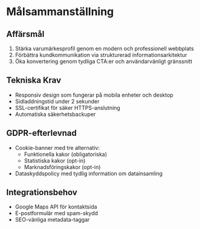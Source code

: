 # Målsammanställning

## Affärsmål
1. Stärka varumärkesprofil genom en modern och professionell webbplats
2. Förbättra kundkommunikation via strukturerad informationsarkitektur 
3. Öka konvertering genom tydliga CTA:er och användarvänligt gränssnitt

## Tekniska Krav
- Responsiv design som fungerar på mobila enheter och desktop
- Sidladdningstid under 2 sekunder
- SSL-certifikat för säker HTTPS-anslutning
- Automatiska säkerhetsbackuper

## GDPR-efterlevnad
- Cookie-banner med tre alternativ:
  - Funktionella kakor (obligatoriska)
  - Statistiska kakor (opt-in)
  - Marknadsföringskakor (opt-in)
- Dataskyddspolicy med tydlig information om datainsamling

## Integrationsbehov
- Google Maps API för kontaktsida
- E-postformulär med spam-skydd
- SEO-vänliga metadata-taggar
